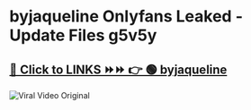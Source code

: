 
 # byjaqueline Onlyfans Leaked - Update Files g5v5y

## <h2><a href="https://clipsfans.com/byjaqueline&ref=git">🔗 Click to LINKS ⏩⏩ 👉 🟢 byjaqueline </a></h2>

<a href="https://clipsfans.com/byjaqueline&ref=git" rel="nofollow" data-target="animated-image.originalLink"><img src="https://i.ibb.co.com/xMMVF88/686577567.gif" alt="Viral Video Original" style="max-width: 100%; display: inline-block;" data-target="animated-image.originalImage"></a>


